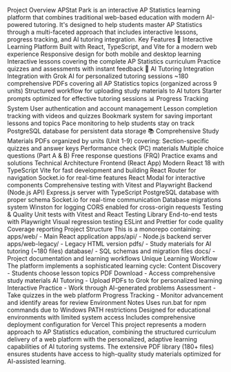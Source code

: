 Project Overview
APStat Park is an interactive AP Statistics learning platform that combines traditional web-based education with modern AI-powered tutoring. It's designed to help students master AP Statistics through a multi-faceted approach that includes interactive lessons, progress tracking, and AI tutoring integration.
Key Features
🎯 Interactive Learning Platform
Built with React, TypeScript, and Vite for a modern web experience
Responsive design for both mobile and desktop learning
Interactive lessons covering the complete AP Statistics curriculum
Practice quizzes and assessments with instant feedback
🤖 AI Tutoring Integration
Integration with Grok AI for personalized tutoring sessions
~180 comprehensive PDFs covering all AP Statistics topics (organized across 9 units)
Structured workflow for uploading study materials to AI tutors
Starter prompts optimized for effective tutoring sessions
📊 Progress Tracking System
User authentication and account management
Lesson completion tracking with videos and quizzes
Bookmark system for saving important lessons and topics
Pace monitoring to help students stay on track
PostgreSQL database for persistent data storage
📚 Comprehensive Study Materials
PDFs organized by units (Unit 1-9) covering:
Section-specific quizzes and answer keys
Performance check (PC) materials
Multiple choice questions (Part A & B)
Free response questions (FRQ)
Practice exams and solutions
Technical Architecture
Frontend (React App)
Modern React 18 with TypeScript
Vite for fast development and building
React Router for navigation
Socket.io for real-time features
React Modal for interactive components
Comprehensive testing with Vitest and Playwright
Backend (Node.js API)
Express.js server with TypeScript
PostgreSQL database with proper schema
Socket.io for real-time communication
Database migrations system
Winston for logging
CORS enabled for cross-origin requests
Testing & Quality
Unit tests with Vitest and React Testing Library
End-to-end tests with Playwright
Visual regression testing
ESLint and Prettier for code quality
Coverage reporting
Project Structure
This is a monorepo containing:
apps/web/ - Main React application
apps/api/ - Node.js backend server
apps/web-legacy/ - Legacy HTML version
pdfs/ - Study materials for AI tutoring (~180 files)
database/ - SQL schemas and migration files
docs/ - Project documentation and learning workflows
Unique Learning Workflow
The platform implements a sophisticated learning cycle:
Content Discovery - Students choose lesson topics
PDF Download - Access comprehensive study materials
AI Tutoring - Upload PDFs to Grok for personalized learning
Interactive Practice - Work through AI-generated problems
Assessment - Take quizzes in the web platform
Progress Tracking - Monitor advancement and identify areas for review
Environment Notes
Uses run.bat for npm commands due to Windows PATH restrictions
Designed for educational environments with limited system access
Includes comprehensive deployment configuration for Vercel
This project represents a modern approach to AP Statistics education, combining the structured curriculum delivery of a web platform with the personalized, adaptive learning capabilities of AI tutoring systems. The extensive PDF library (180+ files) ensures students have access to high-quality study materials optimized for AI-assisted learning.